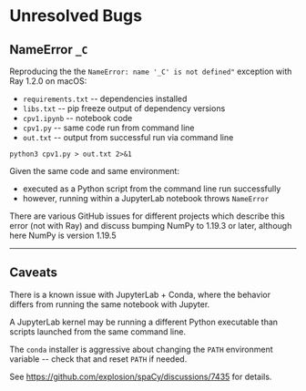 # Unresolved Bugs


##  NameError `_C`

Reproducing the the `NameError: name '_C' is not defined"` exception
with Ray 1.2.0 on macOS:

   * `requirements.txt` -- dependencies installed
   * `libs.txt` -- pip freeze output of dependency versions
   * `cpv1.ipynb` -- notebook code
   * `cpv1.py` -- same code run from command line
   * `out.txt` -- output from successful run via command line

```
python3 cpv1.py > out.txt 2>&1
```

Given the same code and same environment:

  * executed as a Python script from the command line run successfully
  * however, running within a JupyterLab notebook throws `NameError`

There are various GitHub issues for different projects which describe
this error (not with Ray) and discuss bumping NumPy to 1.19.3 or
later, although here NumPy is version 1.19.5


---

## Caveats

There is a known issue with JupyterLab + Conda, where the behavior
differs from running the same notebook with Jupyter.

A JupyterLab kernel may be running a different Python executable than
scripts launched from the same command line.

The `conda` installer is aggressive about changing the `PATH`
environment variable -- check that and reset `PATH` if needed.

See https://github.com/explosion/spaCy/discussions/7435 for details.
